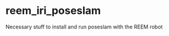 reem_iri_poseslam
=================

Necessary stuff to install and run poseslam with the REEM robot
